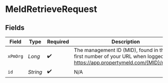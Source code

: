 # MeldRetrieveRequest


## Fields

| Field                                                                                                                    | Type                                                                                                                     | Required                                                                                                                 | Description                                                                                                              |
| ------------------------------------------------------------------------------------------------------------------------ | ------------------------------------------------------------------------------------------------------------------------ | ------------------------------------------------------------------------------------------------------------------------ | ------------------------------------------------------------------------------------------------------------------------ |
| `xPmOrg`                                                                                                                 | *Long*                                                                                                                   | :heavy_check_mark:                                                                                                       | The management ID (MID), found in the first number of your URL when logged in:  https://app.propertymeld.com/{MID}/m/123 |
| `id`                                                                                                                     | *String*                                                                                                                 | :heavy_check_mark:                                                                                                       | N/A                                                                                                                      |